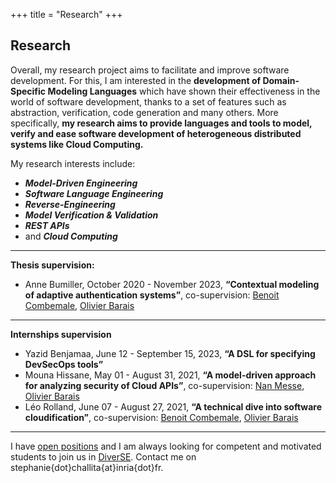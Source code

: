 +++
title = "Research"
+++

## Research

Overall, my research project aims to facilitate and improve software development. 
For this, I am interested in the **development of Domain-Specific Modeling Languages** which have shown their effectiveness in the world of software development, thanks to a set of features such as abstraction, verification, code generation and many others.
More specifically, **my research aims to provide languages and tools to model, verify and ease software development of heterogeneous distributed systems like Cloud Computing.**

My research interests include:

- ***Model-Driven Engineering***
- ***Software Language Engineering***
- ***Reverse-Engineering***
- ***Model Verification & Validation***
- ***REST APIs***
- and ***Cloud Computing***
	
---

**Thesis supervision:**
- Anne Bumiller, October 2020 - November 2023, **“Contextual modeling of adaptive authentication systems”**, co-supervision: [Benoit Combemale](https://people.irisa.fr/Benoit.Combemale/), [Olivier Barais](https://olivier.barais.fr/)

--- 

**Internships supervision**
- Yazid Benjamaa, June 12 - September 15, 2023, **“A DSL for specifying DevSecOps tools”**
- Mouna Hissane, May 01 - August 31, 2021, **“A model-driven approach for analyzing security of Cloud APIs”**, co-supervision: [Nan Messe](https://nanzhangmesse.github.io/"), [Olivier Barais](https://olivier.barais.fr/)
- Léo Rolland, June 07 - August 27, 2021, **“A technical dive into software cloudification”**, co-supervision: [Benoit Combemale](https://people.irisa.fr/Benoit.Combemale/), [Olivier Barais](https://olivier.barais.fr/)

---

I have [open positions](../positions) and I am always looking for competent and motivated students to join us in [DiverSE](https://www.diverse-team.fr/).
Contact me on <i class="fa-regular fa-envelope"></i> stephanie{dot}challita{at}inria{dot}fr.

